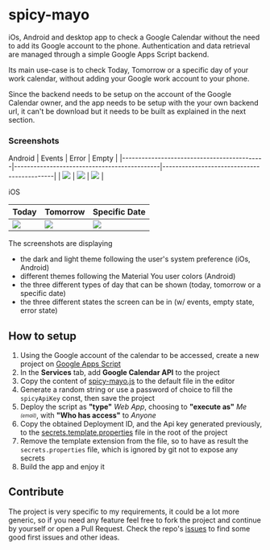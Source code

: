 # spicy-mayo

iOs, Android and desktop app to check a Google Calendar without the need to add its Google account to the phone.
Authentication and data retrieval are managed through a simple Google Apps Script backend.

Its main use-case is to check Today, Tomorrow or a specific day of your work calendar, without adding your Google work account to your phone.

Since the backend needs to be setup on the account of the Google Calendar owner, and the app needs to be setup with the your own backend url, it can't be download but it needs to be built as explained in the next section.

### Screenshots

Android
| Events                                     | Error                                       | Empty                                      |
|--------------------------------------------|---------------------------------------------|--------------------------------------------|
| <img src="docs/screenshot-android-1.png"/> | <img src="docs/screenshot-android-2.png"/>  | <img src="docs/screenshot-android-3.png"/> |

iOS

| Today                                      | Tomorrow                                    | Specific Date                              |
|--------------------------------------------|---------------------------------------------|--------------------------------------------|
| <img src="docs/screenshot-ios-1.png"/>     | <img src="docs/screenshot-ios-2.png"/>      | <img src="docs/screenshot-ios-3.png"/>     |


The screenshots are displaying
- the dark and light theme following the user's system preference (iOs, Android)
- different themes following the Material You user colors (Android)
- the three different types of day that can be shown (today, tomorrow or a specific date)
- the three different states the screen can be in (w/ events, empty state, error state)

## How to setup

1. Using the Google account of the calendar to be accessed, create a new project on [Google Apps Script](https://script.google.com/home)
2. In the **Services** tab, add **Google Calendar API** to the project
3. Copy the content of [spicy-mayo.js](spicy-mayo.js) to the default file in the editor
4. Generate a random string or use a password of choice to fill the `spicyApiKey` const, then save the project
5. Deploy the script as **"type"** <i>Web App</i>, choosing to **"execute as"** <i>Me <sub><sup>(email)</sup></sub></i>, with **"Who has access"** to <i>Anyone</i>
6. Copy the obtained Deployment ID, and the Api key generated previously, to the [secrets.template.properties](secrets.template.properties) file in the root of the project
7. Remove the template extension from the file, so to have as result the `secrets.properties` file, which is ignored by git not to expose any secrets
8. Build the app and enjoy it

## Contribute

The project is very specific to my requirements, it could be a lot more generic, so if you need any feature feel free to fork the project and continue by yourself or open a Pull Request.
Check the repo's [issues](/../../issues) to find some good first issues and other ideas.
